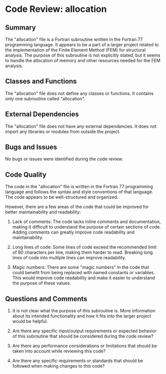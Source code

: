 # Code Review: allocation

## Summary

The "allocation" file is a Fortran subroutine written in the Fortran 77 programming language. It appears to be a part of a larger project related to the implementation of the Finite Element Method (FEM) for structural analysis. The purpose of this subroutine is not explicitly stated, but it seems to handle the allocation of memory and other resources needed for the FEM analysis.

## Classes and Functions

The "allocation" file does not define any classes or functions. It contains only one subroutine called "allocation". 

## External Dependencies

The "allocation" file does not have any external dependencies. It does not import any libraries or modules from outside the project.

## Bugs and Issues

No bugs or issues were identified during the code review.

## Code Quality

The code in the "allocation" file is written in the Fortran 77 programming language and follows the syntax and style conventions of that language. The code appears to be well-structured and organized.

However, there are a few areas of the code that could be improved for better maintainability and readability:

1. Lack of comments: The code lacks inline comments and documentation, making it difficult to understand the purpose of certain sections of code. Adding comments can greatly improve code readability and maintainability.

2. Long lines of code: Some lines of code exceed the recommended limit of 80 characters per line, making them harder to read. Breaking long lines of code into multiple lines can improve readability.

3. Magic numbers: There are some "magic numbers" in the code that could benefit from being replaced with named constants or variables. This would improve code readability and make it easier to understand the purpose of these values.

## Questions and Comments

1. It is not clear what the purpose of this subroutine is. More information about its intended functionality and how it fits into the larger project would be helpful.

2. Are there any specific input/output requirements or expected behavior of this subroutine that should be considered during the code review?

3. Are there any performance considerations or limitations that should be taken into account while reviewing this code?

4. Are there any specific requirements or standards that should be followed when making changes to this code?
